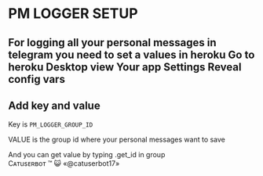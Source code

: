 # PM LOGGER SETUP

## For logging all your personal messages in telegram you need to set a values in heroku Go to heroku Desktop view Your app Settings Reveal config vars

## Add key and value

Key is `PM_LOGGER_GROUP_ID`

VALUE is the group id where your personal messages want to save

And you can get value by typing .get\_id in group    
Cᴀтusᴇʀʙoт ™ 😺 «@catuserbot17»

